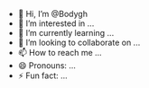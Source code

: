 - 👋 Hi, I’m @Bodygh
- 👀 I’m interested in ...
- 🌱 I’m currently learning ...
- 💞️ I’m looking to collaborate on ...
- 📫 How to reach me ...
- 😄 Pronouns: ...
- ⚡ Fun fact: ...

<!---
Bodygh/Bodygh is a ✨ special ✨ repository because its `README.md` (this file) appears on your GitHub profile.
You can click the Preview link to take a look at your changes.
--->
